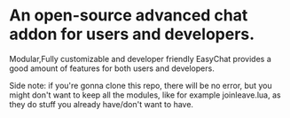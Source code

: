 # An open-source advanced chat addon for users and developers.
Modular,Fully customizable and developer friendly EasyChat provides a good amount of features for both users and developers.

Side note: if you're gonna clone this repo, there will be no error, but you might don't want to keep all the modules, like for example joinleave.lua, as they do stuff you already have/don't want to have.
